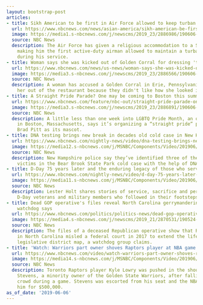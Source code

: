 ```yaml
---
layout: bootstrap-post
articles:
- title: Sikh American to be first in Air Force allowed to keep turban and beard
  url: https://www.nbcnews.com/news/asian-america/sikh-american-be-first-air-force-allowed-keep-turban-beard-n1014841
  image: https://media1.s-nbcnews.com/j/newscms/2019_23/2886986/190606-harpreetinder-singh-bajwa-aclu-ac-700p_95a25f8a6208ad1282fe7c9d36adc3ff.nbcnews-fp-1200-630.jpg
  source: NBC News
  description: The Air Force has given a religious accommodation to a Sikh airman,
    making him the first active-duty airman allowed to maintain a turban and beard
    during his service.
- title: Woman says she was kicked out of Golden Corral for dressing 'too provocatively'
  url: https://www.nbcnews.com/news/us-news/woman-says-she-was-kicked-out-golden-corral-dressing-too-n1014736
  image: https://media3.s-nbcnews.com/j/newscms/2019_23/2886566/190606-golden-corral-peach-street-erie-pa-ew-337p_d06ffa60456abba1f6c1b2a7aa8c7e3f.nbcnews-fp-1200-630.jpg
  source: NBC News
  description: A woman has accused a Golden Corral in Erie, Pennsylvania, of kicking
    her out of the restaurant because they didn't like how she looked in her clothing.
- title: A Straight Pride Parade? One may be coming to Boston this summer
  url: https://www.nbcnews.com/feature/nbc-out/straight-pride-parade-one-may-be-coming-boston-summer-n1014861
  image: https://media3.s-nbcnews.com/j/newscms/2019_23/2886891/190606-boston-pride-parade-ew-637p_e85f37681caf8a9d0dbb026ba44b96d1.nbcnews-fp-1200-630.jpg
  source: NBC News
  description: A little less than one week into LGBTQ Pride Month, an organization
    in Boston, Massachusetts, says it’s organizing a “straight pride” parade with
    Brad Pitt as its mascot.
- title: DNA testing brings new break in decades old cold case in New Hampshire
  url: https://www.nbcnews.com/nightly-news/video/dna-testing-brings-new-break-in-decades-old-cold-case-in-new-hampshire-61455429707
  image: https://media12.s-nbcnews.com/j/MSNBC/Components/Video/201906/miguel_thumb0001.nbcnews-fp-1200-630.jpg
  source: NBC News
  description: New Hampshire police say they’ve identified three of the four remaining
    victims in the Bear Brook State Park cold case with the help of DNA testing.
- title: D-Day 75 years later and the enduring legacy of those who serve
  url: https://www.nbcnews.com/nightly-news/video/d-day-75-years-later-and-the-enduring-legacy-of-those-who-serve-61455429678
  image: https://media11.s-nbcnews.com/j/MSNBC/Components/Video/201906/nn_lho_greatest_generation_190606_1920x1080.nbcnews-fp-1200-630.jpg
  source: NBC News
  description: Lester Holt shares stories of service, sacrifice and perseverance from
    D-Day veterans and military members who followed in their footsteps decades later.
- title: Dead GOP operative's files reveal North Carolina gerrymandering strategy,
    watchdog says
  url: https://www.nbcnews.com/politics/politics-news/dead-gop-operative-s-files-reveal-north-carolina-gerrymandering-strategy-n1014776
  image: https://media4.s-nbcnews.com/j/newscms/2019_21/2870531/190524-gerrymandering-protest-ew-306p_b8a81aef98d6f85305b72c4e64ff0419.nbcnews-fp-1200-630.jpg
  source: NBC News
  description: The files of a deceased Republican operative show that Republicans
    in North Carolina misled a federal court in 2017 to extend the life of their gerrymandered
    legislative district map, a watchdog group claims.
- title: 'Watch: Warriors part owner shoves Raptors player at NBA game'
  url: https://www.nbcnews.com/video/watch-warriors-part-owner-shoves-raptors-player-at-nba-game-61455429527
  image: https://media14.s-nbcnews.com/j/MSNBC/Components/Video/201906/nba_push.nbcnews-fp-1200-630.jpg
  source: NBC News
  description: Toronto Raptors player Kyle Lowry was pushed in the shoulder by Mark
    Stevens, a minority owner of the Golden State Warriors, after falling into the
    crowd during a game. Stevens was escorted from his seat and the NBA has fined
    him for $500,000.
as_of_date: '2019-06-06'
---
```


